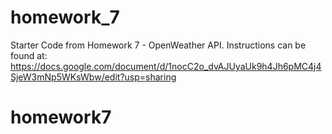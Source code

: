 # homework_7
Starter Code from Homework 7 - OpenWeather API.  Instructions can be found at: https://docs.google.com/document/d/1nocC2o_dvAJUyaUk9h4Jh6pMC4j4SjeW3mNp5WKsWbw/edit?usp=sharing
# homework7
